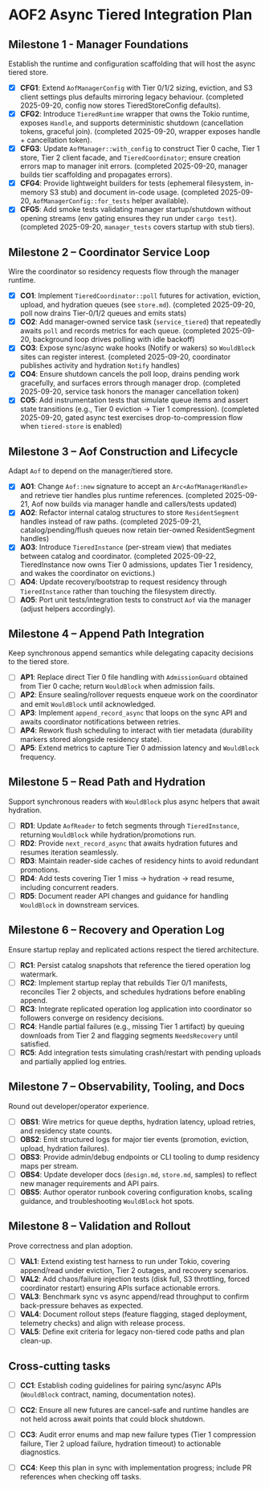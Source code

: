 # AOF2 Async Tiered Integration Plan


## Milestone 1 - Manager Foundations
Establish the runtime and configuration scaffolding that will host the async tiered store.
- [x] **CFG1**: Extend `AofManagerConfig` with Tier 0/1/2 sizing, eviction, and S3 client settings plus defaults mirroring legacy behaviour. (completed 2025-09-20, config now stores TieredStoreConfig defaults).
- [x] **CFG2**: Introduce `TieredRuntime` wrapper that owns the Tokio runtime, exposes `Handle`, and supports deterministic shutdown (cancellation tokens, graceful join). (completed 2025-09-20, wrapper exposes handle + cancellation token).
- [x] **CFG3**: Update `AofManager::with_config` to construct Tier 0 cache, Tier 1 store, Tier 2 client facade, and `TieredCoordinator`; ensure creation errors map to manager init errors. (completed 2025-09-20, manager builds tier scaffolding and propagates errors).
- [x] **CFG4**: Provide lightweight builders for tests (ephemeral filesystem, in-memory S3 stub) and document in-code usage. (completed 2025-09-20, `AofManagerConfig::for_tests` helper available).
- [x] **CFG5**: Add smoke tests validating manager startup/shutdown without opening streams (env gating ensures they run under `cargo test`). (completed 2025-09-20, `manager_tests` covers startup with stub tiers).

## Milestone 2 – Coordinator Service Loop
Wire the coordinator so residency requests flow through the manager runtime.
- [x] **CO1**: Implement `TieredCoordinator::poll` futures for activation, eviction, upload, and hydration queues (see `store.md`). (completed 2025-09-20, poll now drains Tier-0/1/2 queues and emits stats)
- [x] **CO2**: Add manager-owned service task (`service_tiered`) that repeatedly awaits `poll` and records metrics for each queue. (completed 2025-09-20, background loop drives polling with idle backoff)
- [x] **CO3**: Expose sync/async wake hooks (Notify or wakers) so `WouldBlock` sites can register interest. (completed 2025-09-20, coordinator publishes activity and hydration `Notify` handles)
- [x] **CO4**: Ensure shutdown cancels the poll loop, drains pending work gracefully, and surfaces errors through manager drop. (completed 2025-09-20, service task honors the manager cancellation token)
- [x] **CO5**: Add instrumentation tests that simulate queue items and assert state transitions (e.g., Tier 0 eviction -> Tier 1 compression). (completed 2025-09-20, gated async test exercises drop-to-compression flow when `tiered-store` is enabled)

## Milestone 3 – Aof Construction and Lifecycle
Adapt `Aof` to depend on the manager/tiered store.
- [x] **AO1**: Change `Aof::new` signature to accept an `Arc<AofManagerHandle>` and retrieve tier handles plus runtime references. (completed 2025-09-21, Aof now builds via manager handle and callers/tests updated)
- [x] **AO2**: Refactor internal catalog structures to store `ResidentSegment` handles instead of raw paths. (completed 2025-09-21, catalog/pending/flush queues now retain tier-owned ResidentSegment handles)
- [x] **AO3**: Introduce `TieredInstance` (per-stream view) that mediates between catalog and coordinator. (completed 2025-09-22, TieredInstance now owns Tier 0 admissions, updates Tier 1 residency, and wakes the coordinator on evictions.)
- [ ] **AO4**: Update recovery/bootstrap to request residency through `TieredInstance` rather than touching the filesystem directly.
- [ ] **AO5**: Port unit tests/integration tests to construct `Aof` via the manager (adjust helpers accordingly).

## Milestone 4 – Append Path Integration
Keep synchronous append semantics while delegating capacity decisions to the tiered store.
- [ ] **AP1**: Replace direct Tier 0 file handling with `AdmissionGuard` obtained from Tier 0 cache; return `WouldBlock` when admission fails.
- [ ] **AP2**: Ensure sealing/rollover requests enqueue work on the coordinator and emit `WouldBlock` until acknowledged.
- [ ] **AP3**: Implement `append_record_async` that loops on the sync API and awaits coordinator notifications between retries.
- [ ] **AP4**: Rework flush scheduling to interact with tier metadata (durability markers stored alongside residency state).
- [ ] **AP5**: Extend metrics to capture Tier 0 admission latency and `WouldBlock` frequency.

## Milestone 5 – Read Path and Hydration
Support synchronous readers with `WouldBlock` plus async helpers that await hydration.
- [ ] **RD1**: Update `AofReader` to fetch segments through `TieredInstance`, returning `WouldBlock` while hydration/promotions run.
- [ ] **RD2**: Provide `next_record_async` that awaits hydration futures and resumes iteration seamlessly.
- [ ] **RD3**: Maintain reader-side caches of residency hints to avoid redundant promotions.
- [ ] **RD4**: Add tests covering Tier 1 miss -> hydration -> read resume, including concurrent readers.
- [ ] **RD5**: Document reader API changes and guidance for handling `WouldBlock` in downstream services.

## Milestone 6 – Recovery and Operation Log
Ensure startup replay and replicated actions respect the tiered architecture.
- [ ] **RC1**: Persist catalog snapshots that reference the tiered operation log watermark.
- [ ] **RC2**: Implement startup replay that rebuilds Tier 0/1 manifests, reconciles Tier 2 objects, and schedules hydrations before enabling append.
- [ ] **RC3**: Integrate replicated operation log application into coordinator so followers converge on residency decisions.
- [ ] **RC4**: Handle partial failures (e.g., missing Tier 1 artifact) by queuing downloads from Tier 2 and flagging segments `NeedsRecovery` until satisfied.
- [ ] **RC5**: Add integration tests simulating crash/restart with pending uploads and partially applied log entries.

## Milestone 7 – Observability, Tooling, and Docs
Round out developer/operator experience.
- [ ] **OBS1**: Wire metrics for queue depths, hydration latency, upload retries, and residency state counts.
- [ ] **OBS2**: Emit structured logs for major tier events (promotion, eviction, upload, hydration failures).
- [ ] **OBS3**: Provide admin/debug endpoints or CLI tooling to dump residency maps per stream.
- [ ] **OBS4**: Update developer docs (`design.md`, `store.md`, samples) to reflect new manager requirements and API pairs.
- [ ] **OBS5**: Author operator runbook covering configuration knobs, scaling guidance, and troubleshooting `WouldBlock` hot spots.

## Milestone 8 – Validation and Rollout
Prove correctness and plan adoption.
- [ ] **VAL1**: Extend existing test harness to run under Tokio, covering append/read under eviction, Tier 2 outages, and recovery scenarios.
- [ ] **VAL2**: Add chaos/failure injection tests (disk full, S3 throttling, forced coordinator restart) ensuring APIs surface actionable errors.
- [ ] **VAL3**: Benchmark sync vs async append/read throughput to confirm back-pressure behaves as expected.
- [ ] **VAL4**: Document rollout steps (feature flagging, staged deployment, telemetry checks) and align with release process.
- [ ] **VAL5**: Define exit criteria for legacy non-tiered code paths and plan clean-up.

## Cross-cutting tasks
- [ ] **CC1**: Establish coding guidelines for pairing sync/async APIs (`WouldBlock` contract, naming, documentation notes).
- [ ] **CC2**: Ensure all new futures are cancel-safe and runtime handles are not held across await points that could block shutdown.
- [ ] **CC3**: Audit error enums and map new failure types (Tier 1 compression failure, Tier 2 upload failure, hydration timeout) to actionable diagnostics.
- [ ] **CC4**: Keep this plan in sync with implementation progress; include PR references when checking off tasks.



